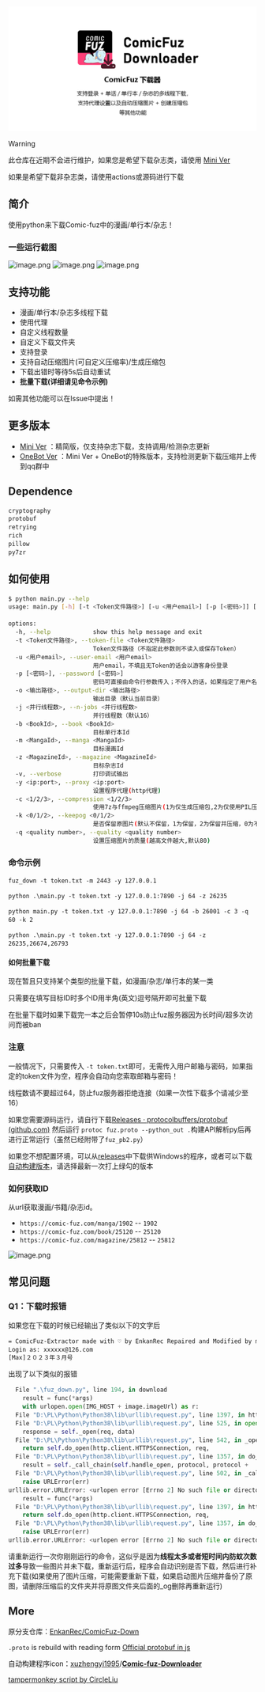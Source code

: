 ![qwq](./repository-open-graph-template.png)

> [!WARNING]
> 此仓库在近期不会进行维护，如果您是希望下载杂志类，请使用 [Mini Ver](https://github.com/misaka10843/ComicFuz-MiniDownloader) 
> 
> 如果是希望下载非杂志类，请使用actions或源码进行下载

## 简介

使用python来下载Comic-fuz中的漫画/单行本/杂志！

### 一些运行截图

![image.png](https://s2.loli.net/2023/12/22/vXOB2oZRiSt5Yms.png)
![image.png](https://s2.loli.net/2023/02/19/PdabVKxiqu3j2Az.png)
![image.png](https://s2.loli.net/2023/03/19/3salmTkZ4GEvgBV.png)

## 支持功能

* 漫画/单行本/杂志多线程下载
* 使用代理
* 自定义线程数量
* 自定义下载文件夹
* 支持登录
* 支持自动压缩图片(可自定义压缩率)/生成压缩包
* 下载出错时等待5s后自动重试
* **批量下载(详细请见命令示例)**

如需其他功能可以在Issue中提出！

## 更多版本

* [Mini Ver](https://github.com/misaka10843/ComicFuz-MiniDownloader) ：精简版，仅支持杂志下载，支持调用/检测杂志更新
* [OneBot Ver](https://github.com/HoubunSOP/ComicFuz-MagazineDownloader) ：Mini Ver + OneBot的特殊版本，支持检测更新下载压缩并上传到qq群中


## Dependence

```bash
cryptography
protobuf
retrying
rich
pillow
py7zr
```

## 如何使用

```bash
$ python main.py --help                                                       
usage: main.py [-h] [-t <Token文件路径>] [-u <用户email>] [-p [<密码>]] [-o <输出路径>] [-j <并行线程数>] [-b <BookId>] [-m <MangaId>] [-z <MagazineId>] [-v] [-y <ip:port>] [-c <1/2/3>] [-k <0/1/2>] [-q <quality number>]

options:
  -h, --help            show this help message and exit
  -t <Token文件路径>, --token-file <Token文件路径>
                        Token文件路径（不指定此参数则不读入或保存Token）
  -u <用户email>, --user-email <用户email>
                        用户email，不填且无Token的话会以游客身份登录
  -p [<密码>], --password [<密码>]
                        密码可直接由命令行参数传入；不传入的话，如果指定了用户名（`-u`），将会询问
  -o <输出路径>, --output-dir <输出路径>
                        输出目录（默认当前目录）
  -j <并行线程数>, --n-jobs <并行线程数>
                        并行线程数（默认16）
  -b <BookId>, --book <BookId>
                        目标单行本Id
  -m <MangaId>, --manga <MangaId>
                        目标漫画Id
  -z <MagazineId>, --magazine <MagazineId>
                        目标杂志Id
  -v, --verbose         打印调试输出
  -y <ip:port>, --proxy <ip:port>
                        设置程序代理(http代理)
  -c <1/2/3>, --compression <1/2/3>
                        使用7z与ffmpeg压缩图片(1为仅生成压缩包,2为仅使用PIL压缩图片,3为两者都使用)
  -k <0/1/2>, --keepog <0/1/2>
                        是否保留原图片(默认不保留，1为保留，2为保留并压缩，0为不保留)
  -q <quality number>, --quality <quality number>
                        设置压缩图片的质量(越高文件越大,默认80)


```

### 命令示例

`fuz_down -t token.txt -m 2443 -y 127.0.0.1`

`python .\main.py -t token.txt -y 127.0.0.1:7890 -j 64 -z 26235`

`python main.py -t token.txt -y 127.0.0.1:7890 -j 64 -b 26001 -c 3 -q 60 -k 2`

`python .\main.py -t token.txt -y 127.0.0.1:7890 -j 64 -z 26235,26674,26793`

#### 如何批量下载

现在暂且只支持某个类型的批量下载，如漫画/杂志/单行本的某一类

只需要在填写目标ID时多个ID用半角(英文)逗号隔开即可批量下载

在批量下载时如果下载完一本之后会暂停10s防止fuz服务器因为长时间/超多次访问而被ban

### 注意

一般情况下，只需要传入 `-t token.txt`即可，无需传入用户邮箱与密码，如果指定的token文件为空，程序会自动向您索取邮箱与密码！

线程数请不要超过64，防止fuz服务器拒绝连接（如果一次性下载多个请减少至16）

如果您需要源码运行，请自行下载[Releases · protocolbuffers/protobuf (github.com)](https://github.com/protocolbuffers/protobuf/releases) 然后运行 `protoc fuz.proto --python_out .`构建API解析py后再进行正常运行（虽然已经附带了`fuz_pb2.py`）

如果您不想配置环境，可以从[releases](https://github.com/misaka10843/ComicFuz-Down/releases/)中下载供Windows的程序，或者可以下载[自动构建版本](https://github.com/misaka10843/ComicFuz-Down/actions/)，请选择最新一次打上绿勾的版本

### 如何获取ID

从url获取漫画/书籍/杂志id。

* `https://comic-fuz.com/manga/1902` -- `1902`
* `https://comic-fuz.com/book/25120` -- `25120`
* `https://comic-fuz.com/magazine/25812` -- `25812`

![image.png](https://s2.loli.net/2023/03/19/Z1OPVb5Ey7tTuka.png)

## 常见问题

### Q1：下载时报错

如果您在下载的时候已经输出了类似以下的文字后

```bash
= ComicFuz-Extractor made with ♡ by EnkanRec Repaired and Modified by misaka10843=
Login as: xxxxxx@126.com
[Max]２０２３年３月号
```

出现了以下类似的报错

```python
  File ".\fuz_down.py", line 194, in download
    result = func(*args)
    with urlopen.open(IMG_HOST + image.imageUrl) as r:
  File "D:\PL\Python\Python38\lib\urllib\request.py", line 1397, in https_open
  File "D:\PL\Python\Python38\lib\urllib\request.py", line 525, in open
    response = self._open(req, data)
  File "D:\PL\Python\Python38\lib\urllib\request.py", line 542, in _open
    return self.do_open(http.client.HTTPSConnection, req,
  File "D:\PL\Python\Python38\lib\urllib\request.py", line 1357, in do_open
    result = self._call_chain(self.handle_open, protocol, protocol +
  File "D:\PL\Python\Python38\lib\urllib\request.py", line 502, in _call_chain
    raise URLError(err)
urllib.error.URLError: <urlopen error [Errno 2] No such file or directory>
    result = func(*args)
  File "D:\PL\Python\Python38\lib\urllib\request.py", line 1397, in https_open
    return self.do_open(http.client.HTTPSConnection, req,
  File "D:\PL\Python\Python38\lib\urllib\request.py", line 1357, in do_open
    raise URLError(err)
urllib.error.URLError: <urlopen error [Errno 2] No such file or directory>
```

请重新运行一次你刚刚运行的命令，这似乎是因为**线程太多或者短时间内防蚊次数过多**导致一些图片并未下载，重新运行后，程序会自动识别是否下载，然后进行补充下载(如果使用了图片压缩，可能需要重新下载，如果启动图片压缩并备份了原图，请删除压缩后的文件夹并将原图文件夹后面的_og删除再重新运行)

## More

原分支仓库：[EnkanRec/ComicFuz-Down](https://github.com/EnkanRec/ComicFuz-Down)

`.proto` is rebuild with reading form [Official protobuf in js](https://comic-fuz.com/_next/static/chunks/pages/_app-b24da103ab4a3f25b6bc.js)

自动构建程序icon：[xuzhengyi1995](https://github.com/xuzhengyi1995)/**[Comic-fuz-Downloader](https://github.com/xuzhengyi1995/Comic-fuz-Downloader)**

[tampermonkey script by CircleLiu](https://github.com/CircleLiu/Comic-Fuz-Downloader)
